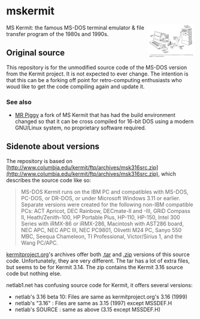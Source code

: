 # mskermit
<img src="README.md.d/localremote.jpg" align="right" width="25%" alt="Greg Ulrich's diagram of Kermit connecting to a remote host from the Kermit Book (circa 1987)">

MS Kermit: the famous MS-DOS terminal emulator &amp; file transfer program of the 1980s and 1990s.

## Original source

This repository is for the unmodified source code of the MS-DOS
version from the Kermit project. It is not expected to ever change.
The intention is that this can be a forking off point for
retro-computing enthusiasts who woud like to get the code compiling
again and update it. 

### See also

* [MR Piggy](https://github.com/hackerb9/mrpiggy) a fork of MS Kermit that has had the build environment changed so that it can be cross compiled for 16-bit DOS using a modern GNU/Linux system, no proprietary software required. 

## Sidenote about versions

The repository is based on [http://www.columbia.edu/kermit/ftp/archives/msk316src.zip](http://www.columbia.edu/kermit/ftp/archives/msk316src.zip), which describes the source code like so:

> MS-DOS Kermit runs on the IBM PC and compatibles with MS-DOS, PC-DOS, or DR-DOS, or under Microsoft Windows 3.11 or earlier. Separate versions were created for the following non-IBM compatible PCs: ACT Apricot, DEC Rainbow, DECmate-II and -III, GRiD Compass II, Heath/Zenith-100, HP Portable Plus, HP-110, HP-150, Intel 300 Series with iRMX-86 or iRMX-286, Macintosh with AST286 board, NEC APC, NEC APC III, NEC PC9801, Olivetti M24 PC, Sanyo 550 MBC, Seequa Chameleon, TI Professional, Victor/Sirius 1, and the Wang PC/APC. 

[kermitproject.org](https://kermitproject.org/archive.html#mskermit)'s
archives offer both
[.tar](http://www.columbia.edu/kermit/ftp/archives/mskermit.tar.gz) and
[.zip](http://www.columbia.edu/kermit/ftp/archives/msk316src.zip)
versions of this source code. Unfortunately, they are very different.
The tar has a lot of extra files, but seems to be for Kermit 3.14. The
zip contains the Kermit 3.16 source code but nothing else.

netlab1.net has confusing source code for Kermit, it offers several
versions:

* netlab's 3.16 beta 10: Files are same as kermitproject.org's 3.16 (1999)
* netlab's "3.16"      : Files are same as 3.15 (1997) except MSSDEF.H
* netlab's SOURCE      : same as above (3.15 except MSSDEF.H)

